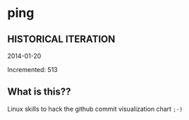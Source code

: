 # ping

## HISTORICAL ITERATION
2014-01-20

Incremented: 513

## What is this?? 
Linux skills to hack the github commit visualization chart `;-)`
